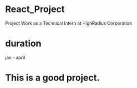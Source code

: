 # React_Project
Project Work as a Technical Intern at HighRadius Corporation

# duration
jan - april
# This is a good project.
